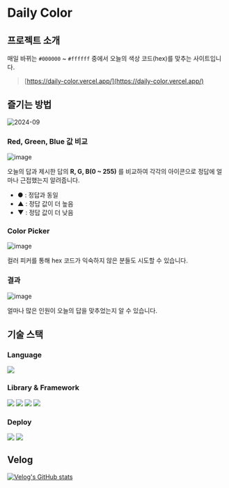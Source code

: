 # Daily Color

## 프로젝트 소개

매일 바뀌는 `#000000` ~ `#ffffff` 중에서 오늘의 색상 코드(hex)를 맞추는 사이트입니다.

> [https://daily-color.vercel.app/](https://daily-color.vercel.app/)

## 즐기는 방법

![2024-09](https://github.com/user-attachments/assets/814c9d0b-61d2-43b2-9952-2a7c4037894e)

### Red, Green, Blue 값 비교

![image](https://github.com/user-attachments/assets/b0b64316-a950-4867-8ee6-a97a468a6715)

오늘의 답과 제시한 답의 **R, G, B(0 ~ 255)** 를 비교하여 각각의 아이콘으로 정답에 얼마나 근접했는지 알려줍니다.

- ● : 정답과 동일
- ▲ : 정답 값이 더 높음
- ▼ : 정답 값이 더 낮음

### Color Picker

![image](https://github.com/user-attachments/assets/78118301-789c-4398-beb4-bbbc67b1b117)

컬러 피커를 통해 hex 코드가 익숙하지 않은 분들도 시도할 수 있습니다.

### 결과

![image](https://github.com/user-attachments/assets/037d844f-545a-444a-8d34-83734ac8c1dc)

얼마나 많은 인원이 오늘의 답을 맞추었는지 알 수 있습니다.

## 기술 스택

### Language

<img src="https://img.shields.io/badge/TypeScript-5D5D5D?logo=typescript"/>

### Library & Framework

<img src="https://img.shields.io/badge/Next.js-14.2.5-000000?logo=nextdotjs"/>
<img src="https://img.shields.io/badge/Tailwind Css-3.4.1-06B6D4?logo=tailwindcss"/>
<img src="https://img.shields.io/badge/Zustand-4.5.5-000000"/>
<img src="https://img.shields.io/badge/crypto--js-4.2.0-000000"/>

### Deploy

<img src="https://img.shields.io/badge/Vercel-5D5D5D?logo=vercel"/>
<img src="https://img.shields.io/badge/Supabase-5D5D5D?logo=supabase"/>

## Velog

[![Velog's GitHub stats](https://velog-readme-stats.vercel.app/api?name=yundori97&slug=오늘의-색상코드를-맞춰보자)](https://velog.io/@yundori97/오늘의-색상코드를-맞춰보자)